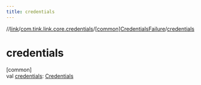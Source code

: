 ```yaml
---
title: credentials
---
```

//[link](../../../index.html)/[com.tink.link.core.credentials](../index.html)/[[common]CredentialsFailure](index.html)/[credentials](credentials.html)



# credentials



[common]\
val [credentials](credentials.html): [Credentials](../../com.tink.model.credentials/[common]-credentials/index.html)




